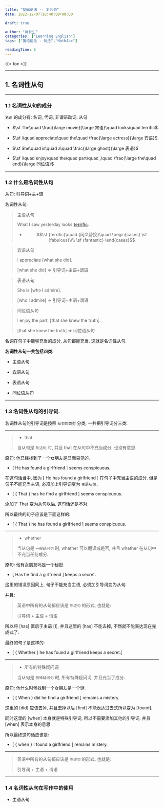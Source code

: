 ```yaml
---
title: "基础语法 -- 复合句"
date: 2022-12-07T18:40:00+08:00

draft: true

author: "澜长生"
categories: ["Learning English"]
tags: ["英语语法 - 句法","MathJax"]

readingTime: 8
---
```


{{< toc >}}

<!--more-->

---

## 1. 名词性从句

---

### 1.1 名词性从句的成分

`名词` 的成分有: 名词, 代词, 非谓语动词, 从句

- $\sf The\quad \frac{\large movie}{\large 宾语}\quad looks\quad terrific$.

- $\sf I\quad appreciate\quad the\quad \frac{\large actress}{\large 宾语}$.

- $\sf She\quad is\quad a\quad \frac{\large ghost}{\large 表语}$

- $\sf I\quad enjoy\quad the\quad part\quad ,\quad \frac{\large the\quad end}{\large 同位语}$

---

### 1.2 什么是名词性从句

从句: 引导词+主+谓

名词性从句:

> 主语从句
>
> What I saw yesterday looks **<u>terrific</u>**.
>  
> - $$\sf 
  {terrific}\quad {同义替换}\quad \begin{cases}
  \sf {fabulous}\\\\ \sf {fantastic}
  \end{cases}$$

> 宾语从句
>
> I appreciate [what she did].
>  
> [what she did] => 引导词+主语+谓语

> 表语从句
>
> She is [who I admire].
>  
> [who I admire] => 引导词+主语+谓语

> 同位语从句
>
> I enjoy the part, [that she knew the truth].
>  
> [that she knew the truth] => 同位语从句

名词在句子中能够充当的成分, 从句都能充当, 这就是名词性从句.

**名词性从句一共包括四类:**

- 主语从句

- 宾语从句

- 表语从句

- 同位语从句

---

### 1.3 名词性从句的引导词.

名词性从句的引导词是按照 `从句的类型` 分类, 一共把引导词分三类:

---

> - that
>
> 当从句是 `陈述句` 时, 并且 that 在从句中不充当成分, 也没有意思.

原句: 他已经找到了一个女朋友是显而易见的.

- [ He has found a girlfriend ] seems conspicuous.

在这句话当中, 因为 [ He has found a girlfriend ] 在句子中充当主语的成分, 但是句子不能充当主语, 必须加上引导词变为 `主语从句` .

- [ { That } has he find a girlfriend ] seems conspicuous.

添加了 That 变为从句以后, 这句话还是不对.

所以最终的句子应该是下面这样的:

- [ { That } he has found a girlfriend ] seems conspicuous.

---

> - whether
>
> 当从句是 `一般疑问句` 时, whether 可以翻译成是否, 并且 whether 在从句中不充当任何成分.

原句: 他有女朋友吗是一个秘密.

- [ Has he find a girlfriend ] keeps a secret.

这里的错误原因同上, 句子不能充当主语, 必须加引导词变为从句.

并且:

> 英语中所有的从句都应该是 `陈述句` 的形式, 也就是:
>
> 引导词 + 主语 + 谓语

所以将 [has] 置后于主语 [I], 并且这里的 [has] 不能去掉, 不然就不能表达现在完成式了.

最终的句子是这样的:

- [ { Whether } he has found a girlfriend keeps a secret.]

---

> - 所有的特殊疑问词
>
> 当从句是 `特殊疑问句` 时, 所有特殊疑问词, 并且充当了成分.

原句: 他什么时候找到一个女朋友是一个谜.

- [ { When } did he find a girlfriend ] remains a mistery.

这里的 [did] 应该去掉, 并且去掉以后 [find] 不能表达过去式所以变为 [found].

同时这里的 [when] 本身就是特殊引导词, 所以不需要添加其他的引导词, 并且 [when] 表示本身的意思

所以最终这句话应该是:

- [ { when } I found a girlfriend ] remains mistery.

---

> 英语中所有的从句都应该是 `陈述句` 的形式, 也就是:
>
> 引导词 + 主语 + 谓语

---

### 1.4 名词性从句在写作中的使用

- 主语从句




